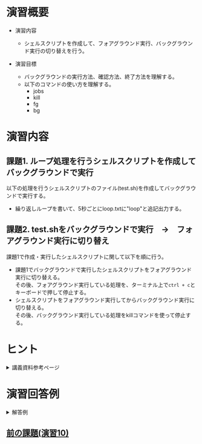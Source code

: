 # 演習概要
- 演習内容
  - シェルスクリプトを作成して、フォアグラウンド実行、バックグラウンド実行の切り替えを行う。

- 演習目標
  - バックグラウンドの実行方法、確認方法、終了方法を理解する。
  - 以下のコマンドの使い方を理解する。
    - jobs
    - kill
    - fg
    - bg

# 演習内容

## 課題1. ループ処理を行うシェルスクリプトを作成してバックグラウンドで実行
以下の処理を行うシェルスクリプトのファイル(test.sh)を作成してバックグラウンドで実行する。  
   - 繰り返しループを書いて、5秒ごとにloop.txtに"loop"と追記出力する。

## 課題2. test.shをバックグラウンドで実行　→　フォアグラウンド実行に切り替え
課題1で作成・実行したシェルスクリプトに関して以下を順に行う。
   - 課題1でバックグラウンドで実行したシェルスクリプトをフォアグラウンド実行に切り替える。  
     その後、フォアグラウンド実行している処理を、ターミナル上で`ctrl + c`とキーボードで押して停止する。
   - シェルスクリプトをフォアグラウンド実行してからバックグラウンド実行に切り替える。  
     その後、バックグラウンド実行している処理をkillコマンドを使って停止する。

# ヒント
<details><summary>講義資料参考ページ</summary><div>

- フォアグラウンド実行とバックグラウンド実行
  - p29
</div></details>

# 演習回答例  

<details><summary>解答例</summary><div>

## 課題1. ループ処理を行うシェルスクリプトを作成してバックグラウンドで実行 解答例  
シェルスクリプトファイル"test.sh"をエディタから作成し、下記の内容を書き込む。  

``` sh
#!/bin/bash

while true
do
  echo "loop" >> loop.txt
  sleep 5
done

```

test.shをバックグラウンドで実行する。

```
$ bash test.sh &
```

jobsコマンドを実行して、バックグラウンドで実行されていることとジョブ番号を確認。  

```
$ jobs
```

jobsコマンド実行例  
```
[1]+  Running                 bash test.sh &
```

### 課題2. test.shをバックグラウンドで実行　→　フォアグラウンド実行に切り替え 解答例  

fgコマンドを使用してバックグラウンドジョブをフォアグラウンドに切り替える。  

```
$ fg 1
```

フォアグラウンド実行されていることを確認したら、ターミナル上で`ctrl + c`とキーボードを押して、シェルスクリプトを停止する。  

再度jobsコマンドを実行して、何も表示されないことを確認。

### test.shをフォアグラウンドで実行　→　バックグラウンド実行に切り替え

test.shをフォアグラウンドで実行する。  

```
$ bash test.sh
```

5秒ごとにloop.txtに"loop"が追記されていることをエディタからloop.txtを開いて確認。  

ターミナル上で`ctrl + z`とキーボードで押してジョブを一時停止する。

jobsコマンドを実行して、一時停止になっていることとジョブ番号を確認。  

```
$ jobs
```

jobsコマンド実行例  
```
[1]+  Stopped                 bash test.sh
```

bgコマンドを実行して一時呈しているジョブをバックグラウンド実行する。  

```
$ bg 1
```

jobsコマンドを実行して、バックグラウンドで実行されていることとジョブ番号を確認する。  

```
$ jobs
```

jobsコマンド実行例  
```
[1]+  Running                 bash test.sh &
```

killコマンドを実行して、バックグラウンドで実行しているシェルスクリプトを停止する。  

```
$ kill %1
```

再度jobsコマンドを実行して、何も表示されないことを確認。  

</div></details>

## [前の課題(演習10)](./演習10.md)